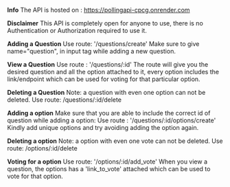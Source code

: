 **Info**
The API is hosted on : https://pollingapi-cpcg.onrender.com

**Disclaimer**
This API is completely open for anyone to use, there is no Authentication or Authorization required to use it.

**Adding a Question**
Use route: '/questions/create'
Make sure to give name="question", in input tag while adding a new question.

**View a Question**
Use route : '/questions/:id'
The route will give you the desired question and all the option attached to it, every option includes the link/endpoint which can be used for voting for that particular option.

**Deleting a Question**
Note: a question with even one option can not be deleted.
Use route: /questions/:id/delete

**Adding a option**
Make sure that you are able to include the correct id of question while adding a option:
Use route : '/questions/:id/options/create' 
Kindly add unique options and try avoiding adding the option again.

**Deleting a option**
Note: a option with even one vote can not be deleted.
Use route: /options/:id/delete

**Voting for a option**
Use route: '/options/:id/add_vote'
When you view a question, the options has a 'link_to_vote' attached which can be used to vote for that option. 





